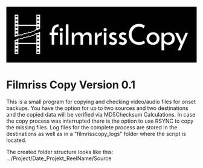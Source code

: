 ![FilmrissCopy_Banner](FilmrissCopy_Banner.jpg)

# Filmriss Copy Version 0.1

This is a small program for copying and checking video/audio files for onset backups. You have the option for up to two sources and two destinations and the copied data will be verified via MD5Checksum Calculations. In case the copy process was interrupted there is the option to use RSYNC to copy the missing files. Log files for the complete process are stored in the destinations as well as in a "filmrisscopy_logs" folder where the script is located.  

The created folder structure looks like this:  
.../Project/Date_Projekt_ReelName/Source
